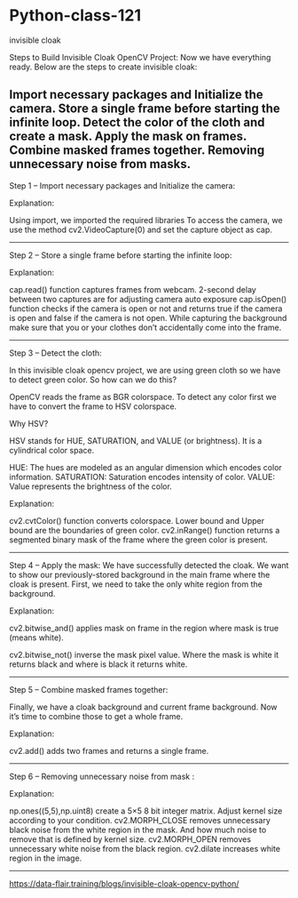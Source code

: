 # Python-class-121
invisible cloak

Steps to Build Invisible Cloak OpenCV Project:
Now we have everything ready. Below are the steps to create invisible cloak:

Import necessary packages and Initialize the camera.
Store a single frame before starting the infinite loop.
Detect the color of the cloth and create a mask.
Apply the mask on frames.
Combine masked frames together.
Removing unnecessary noise from masks.
---------------------------------------------------------------------------------------

Step 1 – Import necessary packages and Initialize the camera:

Explanation:

Using import, we imported the required libraries
To access the camera, we use the method cv2.VideoCapture(0) and set the capture object as cap.

--------------------------------------------------------------------------------------------------------------

Step 2 – Store a single frame before starting the infinite loop:

Explanation:


cap.read() function captures frames from webcam.
2-second delay between two captures are for adjusting camera auto exposure
cap.isOpen() function checks if the camera is open or not and returns true if the camera is open and false if the camera is not open.
While capturing the background make sure that you or your clothes don’t accidentally come into the frame.

--------------------------------------------------------------------------------------------------------------


Step 3 – Detect the cloth:

In this invisible cloak opencv project, we are using green cloth so we have to detect green color. So how can we do this?

OpenCV reads the frame as BGR colorspace. To detect any color first we have to convert the frame to HSV colorspace.

Why HSV?

HSV stands for HUE, SATURATION, and VALUE (or brightness). It is a cylindrical color space.

HUE: The hues are modeled as an angular dimension which encodes color information.
SATURATION: Saturation encodes intensity of color.
VALUE: Value represents the brightness of the color.

Explanation:

cv2.cvtColor() function converts colorspace.
Lower bound and Upper bound are the boundaries of green color.
cv2.inRange() function returns a segmented binary mask of the frame where the green color is present.

--------------------------------------------------------------------------------------------------------------

Step 4 – Apply the mask:
We have successfully detected the cloak. We want to show our previously-stored 
background in the main frame where the cloak is present. First, we need to take the only white region from the background.

Explanation:

cv2.bitwise_and() applies mask on frame in the region where mask is true (means white).

cv2.bitwise_not() inverse the mask pixel value. Where the mask is white it returns black and where is black it returns white.

--------------------------------------------------------------------------------------------------------------

Step 5 – Combine masked frames together:

Finally, we have a cloak background and current frame background. Now it’s time to combine those to get a whole frame.

Explanation:

cv2.add() adds two frames and returns a single frame.

--------------------------------------------------------------------------------------------------------------

Step 6 – Removing unnecessary noise from mask :

Explanation:

np.ones((5,5),np.uint8) create a 5×5 8 bit integer matrix.
Adjust kernel size according to your condition.
cv2.MORPH_CLOSE removes unnecessary black noise from the white region in the mask. And how much noise to remove that is defined by kernel size.
cv2.MORPH_OPEN removes unnecessary white noise from the black region.
cv2.dilate increases white region in the image.

--------------------------------------------------------------------------------------------------------------


https://data-flair.training/blogs/invisible-cloak-opencv-python/
